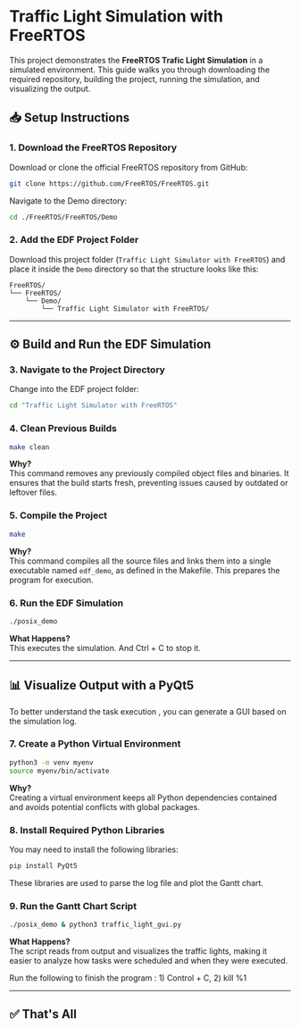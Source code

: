 # Traffic Light Simulation with FreeRTOS

This project demonstrates the **FreeRTOS Trafic Light Simulation** in a simulated environment. This guide walks you through downloading the required repository, building the project, running the simulation, and visualizing the output.



## 📥 Setup Instructions

### 1. Download the FreeRTOS Repository

Download or clone the official FreeRTOS repository from GitHub:

```bash
git clone https://github.com/FreeRTOS/FreeRTOS.git
```

Navigate to the Demo directory:

```bash
cd ./FreeRTOS/FreeRTOS/Demo
```

### 2. Add the EDF Project Folder

Download this project folder (`Traffic Light Simulator with FreeRTOS`) and place it inside the `Demo` directory so that the structure looks like this:

```
FreeRTOS/
└── FreeRTOS/
    └── Demo/
        └── Traffic Light Simulator with FreeRTOS/
```

---

## ⚙️ Build and Run the EDF Simulation

### 3. Navigate to the Project Directory

Change into the EDF project folder:

```bash
cd "Traffic Light Simulator with FreeRTOS"
```

### 4. Clean Previous Builds

```bash
make clean
```

**Why?**  
This command removes any previously compiled object files and binaries. It ensures that the build starts fresh, preventing issues caused by outdated or leftover files.

### 5. Compile the Project

```bash
make
```

**Why?**  
This command compiles all the source files and links them into a single executable named `edf_demo`, as defined in the Makefile. This prepares the program for execution.

### 6. Run the EDF Simulation

```bash
./posix_demo
```

**What Happens?**  
This executes the simulation. And Ctrl + C to stop it. 

---

## 📊 Visualize Output with a PyQt5

To better understand the task execution , you can generate a GUI based on the simulation log.

### 7. Create a Python Virtual Environment

```bash
python3 -m venv myenv
source myenv/bin/activate
```

**Why?**  
Creating a virtual environment keeps all Python dependencies contained and avoids potential conflicts with global packages.

### 8. Install Required Python Libraries

You may need to install the following libraries:

```bash
pip install PyQt5
```

These libraries are used to parse the log file and plot the Gantt chart.

### 9. Run the Gantt Chart Script

```bash
./posix_demo & python3 traffic_light_gui.py
```

**What Happens?**  
The script reads from output and visualizes the traffic lights, making it easier to analyze how tasks were scheduled and when they were executed.

Run the following to finish the program : 1) Control + C, 2) kill %1

---

## ✅ That's All
